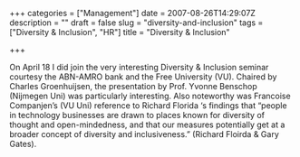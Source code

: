 +++
categories = ["Management"]
date = 2007-08-26T14:29:07Z
description = ""
draft = false
slug = "diversity-and-inclusion"
tags = ["Diversity & Inclusion", "HR"]
title = "Diversity & Inclusion"

+++


On April 18 I did join the very interesting Diversity & Inclusion seminar courtesy the ABN-AMRO bank and the Free University (VU). Chaired by Charles Groenhuijsen, the presentation by Prof. Yvonne Benschop (Nijmegen Uni) was particularly interesting. Also noteworthy was Francoise Companjen’s (VU Uni) reference to Richard Florida ‘s findings that “people in technology businesses are drawn to places known for diversity of thought and open-mindedness, and that our measures potentially get at a broader concept of diversity and inclusiveness.” (Richard Floirda & Gary Gates).


